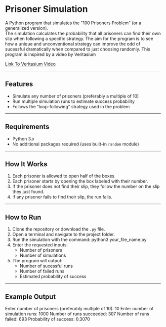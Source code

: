 # Prisoner Simulation

A Python program that simulates the "100 Prisoners Problem" (or a generalized version).  
The simulation calculates the probability that all prisoners can find their own slip when following a specific strategy.
The aim for the program is to see how a unique and unconventional strategy can improve the odd of sucessful dramatically when compared to just choosing randomly.
This program is inspired by a video by Veritasium

[Link To Veritasium Video](https://www.youtube.com/watch?v=iSNsgj1OCLA)

---

## Features

- Simulate any number of prisoners (preferably a multiple of 10)  
- Run multiple simulation runs to estimate success probability  
- Follows the “loop-following” strategy used in the problem  

---

## Requirements

- Python 3.x  
- No additional packages required (uses built-in `random` module)  

---

## How It Works

1. Each prisoner is allowed to open half of the boxes.
2. Each prisoner starts by opening the box labeled with their number.
3. If the prisoner does not find their slip, they follow the number on the slip they just found.
4. If any prisoner fails to find their slip, the run fails.

---

## How to Run

1. Clone the repository or download the `.py` file.  
2. Open a terminal and navigate to the project folder.  
3. Run the simulation with the command:
python3 your_file_name.py
4. Enter the requested inputs:
    - Number of prisoners
    - Number of simulations
5. The program will output:
    - Number of sucessful runs
    - Number of failed runs
    - Estimated probability of success

---

## Example Output
Enter number of prisoners (preferably multiple of 10): 10
Enter number of simulation runs: 1000
Number of runs succeeded: 307
Number of runs failed: 693
Probability of success: 0.3070



